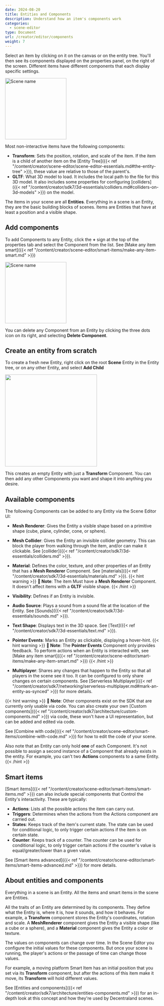 ```yaml
---
date: 2024-08-20
title: Entities and Components
description: Understand how an item's components work
categories:
  - scene-editor
type: Document
url: /creator/editor/components
weight: 7
---
```


Select an item by clicking on it on the canvas or on the entity tree. You'll then see its components displayed on the properties panel, on the right of the screen. Different items have different components that each display specific settings.

<img src="/images/editor/components-in-editor.png" alt="Scene name" width="200"/>

Most non-interactive items have the following components:

- **Transform**: Sets the position, rotation, and scale of the item. If the item is a child of another item on the [Entity Tree]({{< ref "/content/creator/scene-editor/scene-editor-essentials.md#the-entity-tree" >}}), these value are relative to those of the parent's.
- **GLTF**: What 3D model to load. It includes the local path to the file for this 3D model. It also includes some properties for configuring [colliders]({{< ref "/content/creator/sdk7/3d-essentials/colliders.md#colliders-on-3d-models" >}}) on the model.

The items in your scene are all **Entities**. Everything in a scene is an Entity, they are the basic building blocks of scenes. Items are Entities that have at least a position and a visible shape.

## Add components

To add Components to any Entity, click the **+** sign at the top of the properties tab and select the Component from the list. See [Make any item smart]({{< ref "/content/creator/scene-editor/smart-items/make-any-item-smart.md" >}})

<img src="/images/editor/add-component.png" alt="Scene name" width="200"/>

You can delete any Component from an Entity by clicking the three dots icon on its right, and selecting **Delete Component**.

## Create an entity from scratch

To create a fresh new Entity, right click on the root **Scene** Entity in the Entity tree, or on any other Entity, and select **Add Child**

<img src="/images/editor/new-entity.png" width="300"/>

This creates an empty Entity with just a **Transform** Component. You can then add any other Components you want and shape it into anything you desire.

## Available components

The following Components can be added to any Entity via the Scene Editor UI:

- **Mesh Renderer**: Gives the Entity a visible shape based on a primitive shape (cube, plane, cylinder, cone, or sphere).
- **Mesh Collider**: Gives the Entity an invisible collider geometry. This can block the player from walking through the item, and/or can make it clickable. See [collider]({{< ref "/content/creator/sdk7/3d-essentials/colliders.md" >}}).
- **Material**: Defines the color, texture, and other properties of an Entity that has a **Mesh Renderer** Component. See [materials]({{< ref "/content/creator/sdk7/3d-essentials/materials.md" >}}).
  {{< hint warning >}}
  **📔 Note**: The item Must have a **Mesh Renderer** Component. It doesn't affect items with a **GLTF** visible shape.
  {{< /hint >}}

- **Visibility**: Defines if an Entity is invisible.

- **Audio Source**: Plays a sound from a sound file at the location of the Entity. See [Sounds]({{< ref "/content/creator/sdk7/3d-essentials/sounds.md" >}}).
- **Text Shape**: Displays text in the 3D space. See [Text]({{< ref "/content/creator/sdk7/3d-essentials/text.md" >}}).
- **Pointer Events**: Marks an Entity as clickable, displaying a hover-hint.
  {{< hint warning >}}
  **📔 Note**: The **Pointer Events** Component only provides feedback. To perform actions when an Entity is interacted with, see [Make any item smart]({{< ref "/content/creator/scene-editor/smart-items/make-any-item-smart.md" >}})
  {{< /hint >}}

- **Multiplayer**: Shares any changes that happen to the Entity so that all players in the scene see it too. It can be configured to only share changes on certain components. See [Serverless Multiplayer]({{< ref "/content/creator/sdk7/networking/serverless-multiplayer.md#mark-an-entity-as-synced" >}}) for more details.

{{< hint warning >}}
**📔 Note**: Other components exist on the SDK that are currently only usable via code. You can also create your own [Custom components]({{< ref "/content/creator/sdk7/architecture/custom-components.md" >}}) via code, these won't have a UI representation, but can be added and edited via code.

See [Combine with code]({{< ref "/content/creator/scene-editor/smart-items/combine-with-code.md" >}}) for how to edit the code of your scene.

Also note that an Entity can only hold **one** of each Component. It's not possible to assign a second instance of a Component that already exists in the entity. For example, you can't two **Actions** components to a same Entity.
{{< /hint >}}

## Smart items

[Smart items]({{< ref "/content/creator/scene-editor/smart-items/smart-items.md" >}}) can also include special components that Control the Entity's interactivity. These are typically:

- **Actions**: Lists all the possible actions the item can carry out.
- **Triggers**: Determines when the actions from the Actions component are carried out.
- **States**: Keeps track of the item's current state. The state can be used for conditional logic, to only trigger certain actions if the item is on certain state.
- **Counter**: Keeps track of a counter. The counter can be used for conditional logic, to only trigger certain actions if the counter's value is equal/greater/lower than a given value.

See [Smart items advanced]({{< ref "/content/creator/scene-editor/smart-items/smart-items-advanced.md" >}}) for more details.

## About entities and components

Everything in a scene is an Entity. All the items and smart items in the scene are Entities.

All the traits of an Entity are determined by its components. They define what the Entity is, where it is, how it sounds, and how it behaves. For example, a **Transform** component stores the Entity's coordinates, rotation and scale. A **MeshRenderer** component gives the Entity a visible shape (like a cube or a sphere), and a **Material** component gives the Entity a color or texture.

The values on components can change over time. In the Scene Editor you configure the initial values for these components. But once your scene is running, the player's actions or the passage of time can change those values.

For example, a moving platform Smart Item has an initial position that you set via its **Transform** component, but after the actions of this item make it move, its **Transform** will hold different values.

See [Entities and components]({{< ref "/content/creator/sdk7/architecture/entities-components.md" >}}) for an in-depth look at this concept and how they're used by Decentraland scenes.

